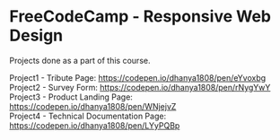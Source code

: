 # FreeCodeCamp - Responsive Web Design
Projects done as a part of this course. 
 
Project1 - Tribute Page: https://codepen.io/dhanya1808/pen/eYvoxbg <br/>
Project2 - Survey Form: https://codepen.io/dhanya1808/pen/rNygYwY <br/>
Project3 - Product Landing Page: https://codepen.io/dhanya1808/pen/WNjejvZ <br/>
Project4 - Technical Documentation Page: https://codepen.io/dhanya1808/pen/LYyPQBp <br/>

